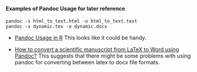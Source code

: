#### Examples of Pandoc Usage for later reference

    pandoc -s html_to_text.html -o html_to_text.text
    pandoc -s dynamic.tex -o dynamic.docx

- [Pandoc Usage in R](http://www.inside-r.org/packages/cran/knitr/docs/pandoc)
This looks like it could be handy. 

- [How to convert a scientific manuscript from LaTeX to Word using Pandoc?](https://tex.stackexchange.com/questions/111886/how-to-convert-a-scientific-manuscript-from-latex-to-word-using-pandoc) 
This suggests that there might be some problems with using pandoc for converting between latex to docx file formats.

